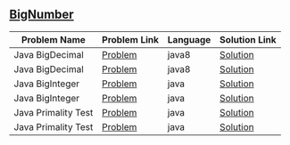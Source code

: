 ## [BigNumber](https://www.hackerrank.com/domains/java/bignumber)

|Problem Name|Problem Link|Language|Solution Link|
---|---|---|---
|Java BigDecimal|[Problem](https://www.hackerrank.com/challenges/java-bigdecimal/problem)|java8|[Solution](./JavaBigDecimal.java)|
|Java BigDecimal|[Problem](https://www.hackerrank.com/challenges/java-bigdecimal/problem)|java8|[Solution](./JavaBigDecimal.java)|
|Java BigInteger|[Problem](https://www.hackerrank.com/challenges/java-biginteger/problem)|java|[Solution](./JavaBigInteger.java)|
|Java BigInteger|[Problem](https://www.hackerrank.com/challenges/java-biginteger/problem)|java|[Solution](./JavaBigInteger.java)|
|Java Primality Test|[Problem](https://www.hackerrank.com/challenges/java-primality-test/problem)|java|[Solution](./JavaPrimalityTest.java)|
|Java Primality Test|[Problem](https://www.hackerrank.com/challenges/java-primality-test/problem)|java|[Solution](./JavaPrimalityTest.java)|
